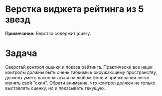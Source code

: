 # Верстка виджета рейтинга из 5 звезд

**Примечание:** Верстка содержит jquery.

# Задача
Сверстай контрол оценки и показа рейтинга. Практически все наши контролы должны быть очень гибкими к окружающему пространству, должны уметь располагаться на любом фоне и при желании легко менять свой "скин". 
Обрати внимание, что контрол должен не только выставлять оценку, но и показывать текущую.

